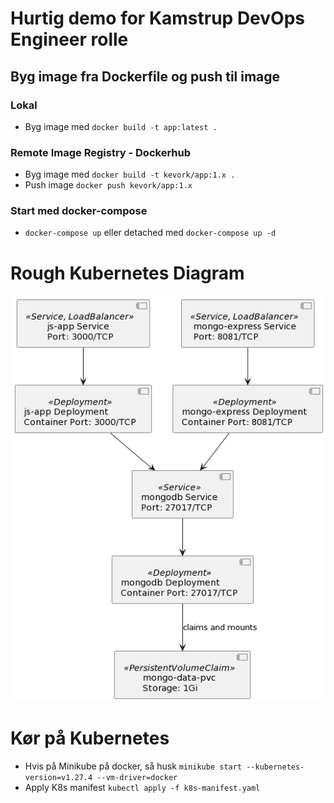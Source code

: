 # Hurtig demo for Kamstrup DevOps Engineer rolle
## Byg image fra Dockerfile og push til image 
### Lokal
- Byg image med `docker build -t app:latest .`

### Remote Image Registry - Dockerhub
- Byg image med `docker build -t kevork/app:1.x .`
- Push image `docker push kevork/app:1.x`

### Start med docker-compose
- `docker-compose up` eller detached med `docker-compose up -d`


# Rough Kubernetes Diagram
![Diagram](kamstrup-demo-uml.png)

# Kør på Kubernetes
- Hvis på Minikube på docker, så husk `minikube start --kubernetes-version=v1.27.4 --vm-driver=docker`
- Apply K8s manifest `kubectl apply -f k8s-manifest.yaml`
